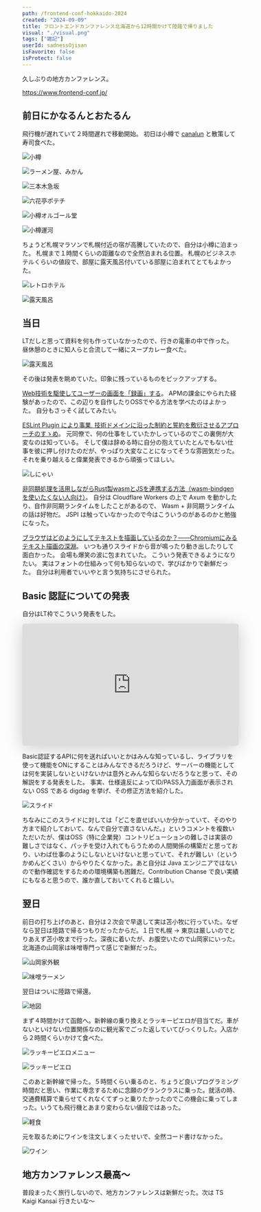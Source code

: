 ```yaml
---
path: /frontend-conf-hokkaido-2024
created: "2024-09-09"
title: フロントエンドカンファレンス北海道から12時間かけて陸路で帰りました
visual: "./visual.png"
tags: ["雑記"]
userId: sadnessOjisan
isFavorite: false
isProtect: false
---
```


久しぶりの地方カンファレンス。

https://www.frontend-conf.jp/

## 前日にかなるんとおたるん

飛行機が遅れていて２時間遅れで移動開始。
初日は小樽で [canalun](https://x.com/i_am_canalun) と散策して寿司食べた。

![小樽](./a.png)

![ラーメン屋、みかん](./b.png)

![三本木急坂](./c.png)

![六花亭ポテチ](./e.png)

![小樽オルゴール堂](./f.png)

![小樽運河](./g.png)

ちょうど札幌マラソンで札幌付近の宿が高騰していたので、自分は小樽に泊まった。
札幌まで１時間くらいの距離なので全然泊まれる位置。
札幌のビジネスホテルくらいの値段で、部屋に露天風呂付いている部屋に泊まれてとてもよかった。

![レトロホテル](./h.png)

![露天風呂](./i.png)

## 当日

LTだしと思って資料を何も作っていなかったので、行きの電車の中で作った。
昼休憩のときに知人らと合流して一緒にスープカレー食べた。

![露天風呂](./j.png)

その後は発表を眺めていた。印象に残っているものをピックアップする。

[Web技術を駆使してユーザーの画面を「録画」する](https://fortee.jp/frontend-conf-hokkaido-2024/proposal/c238d6f7-82cc-411b-9e12-da6f01e7773c)。
APMの課金にやられた経験があったので、この辺りを自作したりOSSでやる方法を学べたのはよかった。
自分もさっそく試してみたい。

[ESLint Plugin により事業, 技術ドメインに沿った制約と誓約を敷衍させるアプローチのすゝめ](https://fortee.jp/frontend-conf-hokkaido-2024/proposal/20113974-2260-43c0-9a3a-9be997711296)。
元同僚で、何の仕事をしていたかしっているのでこの裏側が大変なのは知っている。
そして僕は辞める時に自分の抱えていたとんでもない仕事を彼に押し付けたのだが、やっぱり大変なことになってそうな雰囲気だった。
それを乗り越えると偉業発表できるから頑張ってほしい。

![しにゃい](./shinyai.png)

[非同期処理を活用しながらRust製wasmとJSを連携する方法（wasm-bindgenを使いたくない人向け）](https://fortee.jp/frontend-conf-hokkaido-2024/proposal/d6404b7b-e5e7-48f1-a95b-d8afe344ce36)。
自分は Cloudflare Workers の上で Axum を動かしたり、自作非同期ランタイムをしたことがあるので、 Wasm + 非同期ランタイムの話は好物だ。
JSPI は触っていなかったので今はこういうのがあるのかと勉強になった。

[ブラウザはどのようにしてテキストを描画しているのか？――Chromiumにみるテキスト描画の深淵](https://fortee.jp/frontend-conf-hokkaido-2024/proposal/a5735dc2-301b-497b-a354-d97639596365)。
いつも通りスライドから音が鳴ったり動き出したりして面白かった。
会場も爆笑の波に包まれていた。
こういう発表できるようになりたい。
実はフォントの仕組みって何も知らないので、学びばかりで新鮮だった。
自分は利用者でいいやと言う気持ちにさせられた。

## Basic 認証についての発表

自分はLT枠でこういう発表をした。

<div
  style="left: 0; width: 100%; height: 0; position: relative; padding-bottom: 56.25%;"
>
<iframe class="speakerdeck-iframe" frameborder="0" src="https://speakerdeck.com/player/7920fd7309304d449a1bd204d72631d6" title="BasicBasic認証" allowfullscreen="true" style="border: 0px; background: padding-box padding-box rgba(0, 0, 0, 0.1); margin: 0px; padding: 0px; border-radius: 6px; box-shadow: rgba(0, 0, 0, 0.2) 0px 5px 40px; width: 100%; height: auto; aspect-ratio: 560 / 315;" data-ratio="1.7777777777777777"></iframe>
</div>

Basic認証するAPIに何を送ればいいとかはみんな知っているし、ライブラリを使って機能をONにすることはみんなできるだろうけど、サーバーの機能としては何を実装しないといけないかは意外とみんな知らないだろうなと思って、その解説をする発表をした。
事実、仕様違反によってID/PASS入力画面が表示されない OSS である digdag を挙げ、その修正方法を紹介した。

![スライド](./slide.png)

ちなみにこのスライドに対しては「どこを直せばいいか分かっていて、そのやり方まで紹介しておいて、なんで自分で直さないんだ。」というコメントを複数いただいたが、僕はOSS（特に企業発）コントリビューションの難しさは実装の難しさではなく、パッチを受け入れてもらうための人間関係の構築だと思っており、いわば仕事のようにしないといけないと思っていて、それが難しい（というかめんどくさい）からやりたくなかった。あと自分は Java エンジニアではないので動作確認をするための環境構築も困難だ。Contribution Chanse で良い実績にもなると思うので、誰か直しておいてくれると嬉しい。

## 翌日

前日の打ち上げのあと、自分は２次会で早退して実は苫小牧に行っていた。なぜなら翌日は陸路で帰るつもりだったからだ。１日で札幌 -> 東京は厳しいのでとりあえず苫小牧まで行った。深夜に着いたが、お腹空いたので山岡家にいった。北海道の山岡家は味噌専門って感じで新鮮だった。

![山岡家外観](./l.png)

![味噌ラーメン](./k.png)

翌日はついに陸路で帰還。

![地図](./m.png)

まず４時間かけて函館へ。新幹線の乗り換えとラッキーピエロが目当てだ。車がないといけない位置関係なのに観光客でごった返していてびっくりした。入店から２時間くらいかけて食べた。

![ラッキーピエロメニュー](./n.png)

![ラッキーピエロ](./o.png)

このあと新幹線で帰った。５時間くらい乗るのと、ちょうど良いプログラミング時間だと思い、作業に専念するために念願のグランクラスに乗った。就活の時、交通費精算で乗らせてくれなくてずっと乗りたかったのでこの機会に乗ってしまった。いうても飛行機とあまり変わらない値段ではあった。

![軽食](./p.png)

元を取るためにワインを注文しまくったせいで、全然コード書けなかった。

![ワイン](./q.png)

## 地方カンファレンス最高〜

普段まったく旅行しないので、地方カンファレンスは新鮮だった。次は TS Kaigi Kansai 行きたいな〜

